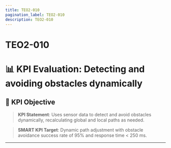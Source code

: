 ```yaml
---
title: TEO2-010
pagination_label: TEO2-010
description: TEO2-010
---
```


# TEO2-010

# 📊 KPI Evaluation: Detecting and avoiding obstacles dynamically

## 📌 KPI Objective

> **KPI Statement**: Uses sensor data to detect and avoid obstacles dynamically, recalculating global and local paths as needed.

> **SMART KPI Target**: Dynamic path adjustment with obstacle avoidance success rate of 95% and response time < 250 ms.

---

